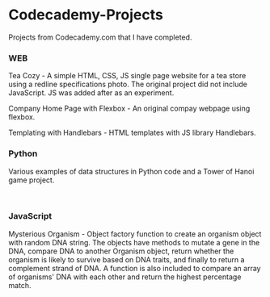 # Codecademy-Projects
Projects from Codecademy.com that I have completed.

<h3>WEB</h3>
  <p>Tea Cozy - A simple HTML, CSS, JS single page website for a tea store using a redline specifications photo.  
    The original project did not include JavaScript.  JS was added after as an experiment.</p>
    
  <p>Company Home Page with Flexbox - An original compay webpage using flexbox.</p>
  
  <p>Templating with Handlebars - HTML templates with JS library Handlebars.
    
<br>
<h3>Python</h3>
  <p>Various examples of data structures in Python code and a Tower of Hanoi game project.</p>
  
<br>
<h3>JavaScript</h3>
<p>Mysterious Organism - Object factory function to create an organism object with random DNA string.  The objects have methods to mutate a gene in the DNA, compare DNA to another Organism object, return whether the organism is likely to survive based on DNA traits, and finally to return a complement strand of DNA.  A function is also included to compare an array of organisms' DNA with each other and return the highest percentage match.
  
  
  
